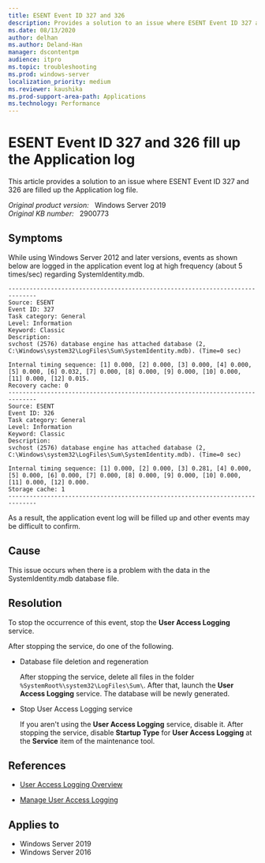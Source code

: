 ```yaml
---
title: ESENT Event ID 327 and 326
description: Provides a solution to an issue where ESENT Event ID 327 and 326 are filled up the Application log file.
ms.date: 08/13/2020
author: delhan
ms.author: Deland-Han
manager: dscontentpm
audience: itpro
ms.topic: troubleshooting
ms.prod: windows-server
localization_priority: medium
ms.reviewer: kaushika
ms.prod-support-area-path: Applications
ms.technology: Performance
---
```

# ESENT Event ID 327 and 326 fill up the Application log

This article provides a solution to an issue where ESENT Event ID 327 and 326 are filled up the Application log file.

_Original product version:_ &nbsp; Windows Server 2019  
_Original KB number:_ &nbsp; 2900773

## Symptoms

While using Windows Server 2012 and later versions, events as shown below are logged in the application event log at high frequency (about 5 times/sec) regarding SystemIdentity.mdb.

```console
------------------------------------------------------------------------------
Source: ESENT
Event ID: 327
Task category: General
Level: Information
Keyword: Classic
Description:
svchost (2576) database engine has attached database (2, C:\Windows\system32\LogFiles\Sum\SystemIdentity.mdb). (Time=0 sec)

Internal timing sequence: [1] 0.000, [2] 0.000, [3] 0.000, [4] 0.000, [5] 0.000, [6] 0.032, [7] 0.000, [8] 0.000, [9] 0.000, [10] 0.000, [11] 0.000, [12] 0.015.
Recovery cache: 0
------------------------------------------------------------------------------
Source: ESENT
Event ID: 326
Task category: General
Level: Information
Keyword: Classic
Description:
svchost (2576) database engine has attached database (2, C:\Windows\system32\LogFiles\Sum\SystemIdentity.mdb). (Time=0 sec)

Internal timing sequence: [1] 0.000, [2] 0.000, [3] 0.281, [4] 0.000, [5] 0.000, [6] 0.000, [7] 0.000, [8] 0.000, [9] 0.000, [10] 0.000, [11] 0.000, [12] 0.000.
Storage cache: 1
------------------------------------------------------------------------------
```

As a result, the application event log will be filled up and other events may be difficult to confirm.

## Cause

This issue occurs when there is a problem with the data in the SystemIdentity.mdb database file.

## Resolution

To stop the occurrence of this event, stop the **User Access Logging** service.

After stopping the service, do one of the following.

- Database file deletion and regeneration

    After stopping the service, delete all files in the folder `%SystemRoot%\system32\LogFiles\Sum\`. After that, launch the **User Access Logging** service. The database will be newly generated.

- Stop User Access Logging service

    If you aren't using the **User Access Logging** service, disable it. After stopping the service, disable **Startup Type** for **User Access Logging** at the **Service** item of the maintenance tool.

## References

- [User Access Logging Overview](/previous-versions/windows/it-pro/windows-server-2012-R2-and-2012/hh849634(v=ws.11))

- [Manage User Access Logging](/previous-versions/windows/it-pro/windows-server-2012-R2-and-2012/jj574126(v=ws.11))

## Applies to

- Windows Server 2019
- Windows Server 2016
